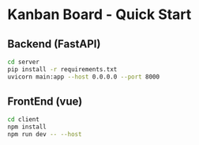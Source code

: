 # Kanban Board - Quick Start

## Backend (FastAPI)
```bash
cd server
pip install -r requirements.txt
uvicorn main:app --host 0.0.0.0 --port 8000
```

## FrontEnd (vue)
```bash
cd client
npm install
npm run dev -- --host
```